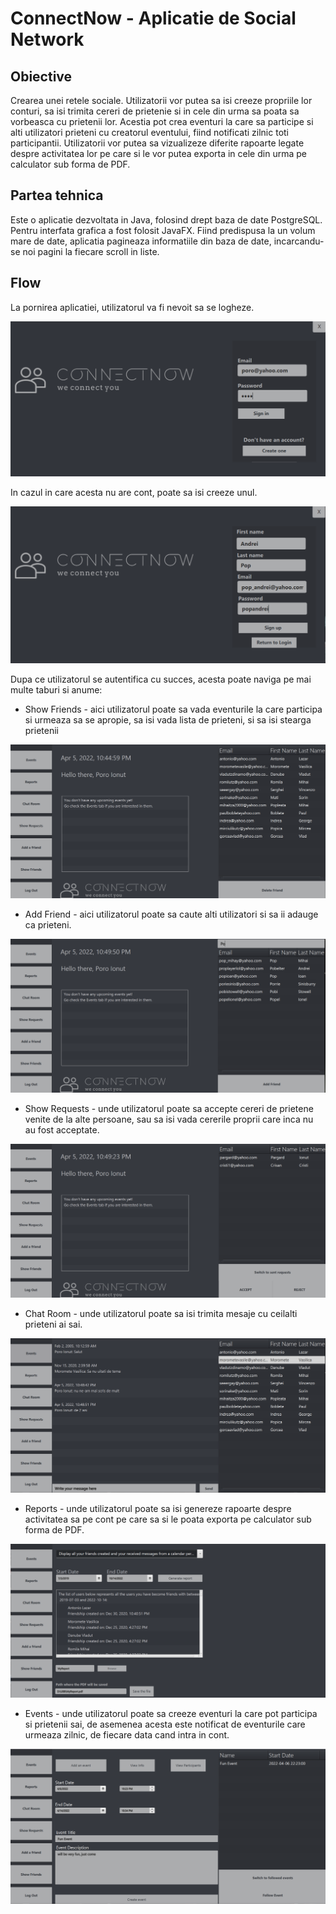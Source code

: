 # ConnectNow - Aplicatie de Social Network
## Obiective
Crearea unei retele sociale. Utilizatorii vor putea sa isi creeze propriile lor conturi, sa isi trimita cereri de prietenie
si in cele din urma sa poata sa vorbeasca cu prietenii lor. Acestia pot crea eventuri la care sa participe si alti utilizatori prieteni cu creatorul eventului, fiind notificati zilnic toti participantii. Utilizatorii vor putea sa vizualizeze diferite rapoarte legate despre activitatea lor pe care si le vor putea exporta in cele din urma pe calculator sub forma de PDF.

## Partea tehnica
Este o aplicatie dezvoltata in Java, folosind drept baza de date PostgreSQL. Pentru interfata grafica a fost folosit JavaFX. Fiind predispusa la un volum mare de date, aplicatia pagineaza informatiile din baza de date, incarcandu-se noi pagini la fiecare scroll in liste.


## Flow
La pornirea aplicatiei, utilizatorul va fi nevoit sa se logheze.
<p align="center">
<img src = "readme-pics/login.PNG">
</p>

In cazul in care acesta nu are cont, poate sa isi creeze unul.
<p align="center">
   <img src = "readme-pics/signup.PNG">
</p>


Dupa ce utilizatorul se autentifica cu succes, acesta poate naviga pe mai multe taburi si anume:

- Show Friends - aici utilizatorul poate sa vada eventurile la care participa si urmeaza sa se apropie, sa isi vada lista de prieteni, si sa isi stearga prietenii

<p align="center">
<img src = "readme-pics/main.PNG">
</p>


- Add Friend - aici utilizatorul poate sa caute alti utilizatori si sa ii adauge ca prieteni.

<p align="center">
<img src = "readme-pics/add_friend.PNG">
</p>

- Show Requests - unde utilizatorul poate sa accepte cereri de prietene venite de la alte persoane, sau sa isi vada cererile proprii care inca nu au fost acceptate.

<p align="center">
<img src = "readme-pics/requets.PNG">
</p>

- Chat Room - unde utilizatorul poate sa isi trimita mesaje cu ceilalti prieteni ai sai.

<p align="center">
<img src = "readme-pics/chat.PNG">
</p>

- Reports - unde utilizatorul poate sa isi genereze rapoarte despre activitatea sa pe cont pe care sa si le poata exporta pe calculator sub forma de PDF.

<p align="center">
<img src = "readme-pics/report.PNG">
</p>

- Events - unde utilizatorul poate sa creeze eventuri la care pot participa si prietenii sai, de asemenea acesta este notificat de eventurile care urmeaza zilnic, de fiecare data cand intra in cont.

<p align="center">
<img src = "readme-pics/events.PNG">
</p>
